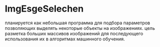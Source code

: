 # ImgEsgeSelechen
планируется как небольшая программа для подбора параметров позволяющих выделять некоторые объекты на изображениях.
цель разметка больших массивов изображений для последующего использования их в алгоритмах машинного обучения.
